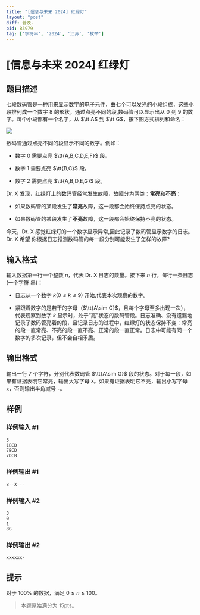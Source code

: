 ```yaml
---
title: "[信息与未来 2024] 红绿灯"
layout: "post"
diff: 普及-
pid: B3979
tag: ['字符串', '2024', '江苏', '枚举']
---
```

# [信息与未来 2024] 红绿灯
## 题目描述

七段数码管是一种用来显示数字的电子元件，由七个可以发光的小段组成，这些小段排列成一个数字 $8$ 的形状。通过点亮不同的段,数码管可以显示出从 $0$ 到 $9$ 的数字。每个小段都有一个名字，从 $\tt A$ 到 $\tt G$，按下图方式排列和命名：

![](https://cdn.luogu.com.cn/upload/image_hosting/vmi6e5km.png)

数码管通过点亮不同的段显示不同的数字。例如：

- 数字 $0$ 需要点亮 $\tt{A,B,C,D,E,F}$ 段。

- 数字 $1$ 需要点亮 $\tt{B,C}$ 段。

- 数字 $2$ 需要点亮 $\tt{A,B,D,E,G}$ 段。

Dr. X 发现，红绿灯上的数码管经常发生故障，故障分为两类：**常亮**和**不亮**：

- 如果数码管的某段发生了**常亮**故障，这一段都会始终保持点亮的状态。

- 如果数码管的某段发生了**不亮**故障，这一段都会始终保持不亮的状态。

今天，Dr. X 感觉红绿灯的一个数字显示异常,因此记录了数码管显示数字的日志。Dr. X 希望
你根据日志推测数码管的每一段分别可能发生了怎样的故障?
## 输入格式

输入数据第一行一个整数 $n$，代表 Dr. X 日志的数量。接下来 $n$ 行，每行一条日志 (一个字符
串)：

- 日志从一个数字 $k(0 \leq k \leq 9)$ 开始,代表本次观察的数字。

- 紧跟着数字的是若干的字母（$\tt{A\sim G}$，且每个字母至多出现一次），代表观察到数字 $k$ 显示时，处于“亮”状态的数码管段。日志准确、没有遗漏地记录了数码管亮着的段，且记录日志的过程中，红绿灯的状态保持不变：常亮的段一直常亮、不亮的段一直不亮、正常的段一直正常。日志中可能有同一个数字的多次记录，但不会自相矛盾。
## 输出格式

输出一行 $7$ 个字符，分别代表数码管 $\tt{A\sim G}$ 段的状态。对于每一段，如果有证据表明它常亮，输出大写字母 `X`。如果有证据表明它不亮，输出小写字母 `x`，否则输出半角减号 `-`。
## 样例

### 样例输入 #1
```
3
1BCD
7BCD
7DCB
```
### 样例输出 #1
```
x--X---
```
### 样例输入 #2
```
3
0
1
8G
```
### 样例输出 #2
```
xxxxxx-
```
## 提示

对于 $100\%$ 的数据，满足 $0 \leq n \leq 100$。

>本题原始满分为 $15\text{pts}$。
